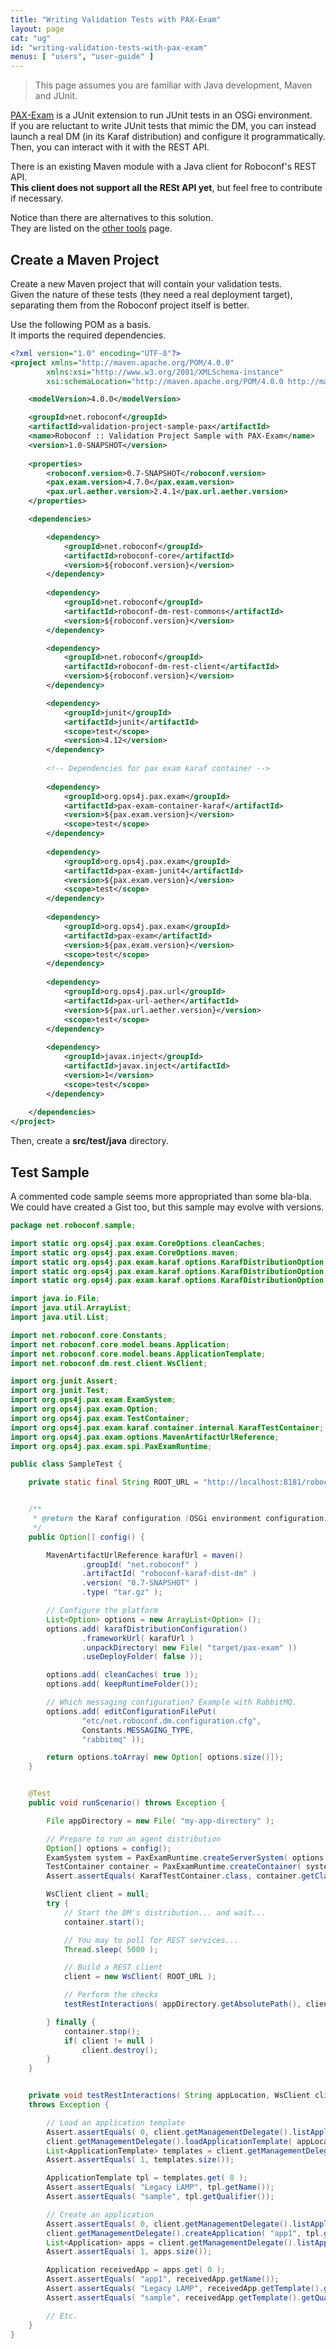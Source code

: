 ```yaml
---
title: "Writing Validation Tests with PAX-Exam"
layout: page
cat: "ug"
id: "writing-validation-tests-with-pax-exam"
menus: [ "users", "user-guide" ]
---
```


> This page assumes you are familiar with Java development, Maven and JUnit.

[PAX-Exam](https://ops4j1.jira.com/wiki/display/PAXEXAM4/Pax+Exam) is a JUnit extension 
to run JUnit tests in an OSGi environment.  
If you are reluctant to write JUnit tests that mimic the DM, you can instead launch a real
DM (in its Karaf distribution) and configure it programmatically. Then, you can interact
with it with the REST API.

There is an existing Maven module with a Java client for Roboconf's REST API.    
**This client does not support all the RESt API yet**, but feel free to contribute if
necessary.

Notice than there are alternatives to this solution.  
They are listed on the [other tools](other-tools.html) page.


## Create a Maven Project

Create a new Maven project that will contain your validation tests.  
Given the nature of these tests (they need a real deployment target), separating them
from the Roboconf project itself is better.

Use the following POM as a basis.  
It imports the required dependencies.

```xml
<?xml version="1.0" encoding="UTF-8"?>
<project xmlns="http://maven.apache.org/POM/4.0.0" 
		xmlns:xsi="http://www.w3.org/2001/XMLSchema-instance" 
		xsi:schemaLocation="http://maven.apache.org/POM/4.0.0 http://maven.apache.org/maven-v4_0_0.xsd">

	<modelVersion>4.0.0</modelVersion>

	<groupId>net.roboconf</groupId>
	<artifactId>validation-project-sample-pax</artifactId>
	<name>Roboconf :: Validation Project Sample with PAX-Exam</name>
	<version>1.0-SNAPSHOT</version>
	
	<properties>
		<roboconf.version>0.7-SNAPSHOT</roboconf.version>
		<pax.exam.version>4.7.0</pax.exam.version>
		<pax.url.aether.version>2.4.1</pax.url.aether.version>
	</properties>

	<dependencies>

		<dependency>
			<groupId>net.roboconf</groupId>
			<artifactId>roboconf-core</artifactId>
			<version>${roboconf.version}</version>
		</dependency>
		
		<dependency>
			<groupId>net.roboconf</groupId>
			<artifactId>roboconf-dm-rest-commons</artifactId>
			<version>${roboconf.version}</version>
		</dependency>

		<dependency>
			<groupId>net.roboconf</groupId>
			<artifactId>roboconf-dm-rest-client</artifactId>
			<version>${roboconf.version}</version>
		</dependency>

		<dependency>
			<groupId>junit</groupId>
			<artifactId>junit</artifactId>
			<scope>test</scope>
			<version>4.12</version>
		</dependency>
		
		<!-- Dependencies for pax exam karaf container -->
		
		<dependency>
			<groupId>org.ops4j.pax.exam</groupId>
			<artifactId>pax-exam-container-karaf</artifactId>
			<version>${pax.exam.version}</version>
			<scope>test</scope>
		</dependency>
		
		<dependency>
			<groupId>org.ops4j.pax.exam</groupId>
			<artifactId>pax-exam-junit4</artifactId>
			<version>${pax.exam.version}</version>
			<scope>test</scope>
		</dependency>
		
		<dependency>
			<groupId>org.ops4j.pax.exam</groupId>
			<artifactId>pax-exam</artifactId>
			<version>${pax.exam.version}</version>
			<scope>test</scope>
		</dependency>
		
		<dependency>
			<groupId>org.ops4j.pax.url</groupId>
			<artifactId>pax-url-aether</artifactId>
			<version>${pax.url.aether.version}</version>
			<scope>test</scope>
		</dependency>
		
		<dependency>
			<groupId>javax.inject</groupId>
			<artifactId>javax.inject</artifactId>
			<version>1</version>
			<scope>test</scope>
		</dependency>
		
	</dependencies>
</project>
```

Then, create a **src/test/java** directory.


## Test Sample

A commented code sample seems more appropriated than some bla-bla.  
We could have created a Gist too, but this sample may evolve with versions.

```java
package net.roboconf.sample;

import static org.ops4j.pax.exam.CoreOptions.cleanCaches;
import static org.ops4j.pax.exam.CoreOptions.maven;
import static org.ops4j.pax.exam.karaf.options.KarafDistributionOption.editConfigurationFilePut;
import static org.ops4j.pax.exam.karaf.options.KarafDistributionOption.karafDistributionConfiguration;
import static org.ops4j.pax.exam.karaf.options.KarafDistributionOption.keepRuntimeFolder;

import java.io.File;
import java.util.ArrayList;
import java.util.List;

import net.roboconf.core.Constants;
import net.roboconf.core.model.beans.Application;
import net.roboconf.core.model.beans.ApplicationTemplate;
import net.roboconf.dm.rest.client.WsClient;

import org.junit.Assert;
import org.junit.Test;
import org.ops4j.pax.exam.ExamSystem;
import org.ops4j.pax.exam.Option;
import org.ops4j.pax.exam.TestContainer;
import org.ops4j.pax.exam.karaf.container.internal.KarafTestContainer;
import org.ops4j.pax.exam.options.MavenArtifactUrlReference;
import org.ops4j.pax.exam.spi.PaxExamRuntime;

public class SampleTest {

	private static final String ROOT_URL = "http://localhost:8181/roboconf-dm";


	/**
	 * @return the Karaf configuration (OSGi environment configuration)
	 */
	public Option[] config() {

		MavenArtifactUrlReference karafUrl = maven()
				.groupId( "net.roboconf" )
				.artifactId( "roboconf-karaf-dist-dm" )
				.version( "0.7-SNAPSHOT" )
				.type( "tar.gz" );

		// Configure the platform
		List<Option> options = new ArrayList<Option> ();
		options.add( karafDistributionConfiguration()
				.frameworkUrl( karafUrl )
				.unpackDirectory( new File( "target/pax-exam" ))
				.useDeployFolder( false ));

		options.add( cleanCaches( true ));
		options.add( keepRuntimeFolder());

		// Which messaging configuration? Example with RabbitMQ.
		options.add( editConfigurationFilePut(
				"etc/net.roboconf.dm.configuration.cfg",
				Constants.MESSAGING_TYPE,
				"rabbitmq" ));

		return options.toArray( new Option[ options.size()]);
	}


	@Test
	public void runScenario() throws Exception {

		File appDirectory = new File( "my-app-directory" );

		// Prepare to run an agent distribution
		Option[] options = config();
		ExamSystem system = PaxExamRuntime.createServerSystem( options );
		TestContainer container = PaxExamRuntime.createContainer( system );
		Assert.assertEquals( KarafTestContainer.class, container.getClass());

		WsClient client = null;
		try {
			// Start the DM's distribution... and wait...
			container.start();

			// You may to poll for REST services...
			Thread.sleep( 5000 );

			// Build a REST client
			client = new WsClient( ROOT_URL );

			// Perform the checks
			testRestInteractions( appDirectory.getAbsolutePath(), client );

		} finally {
			container.stop();
			if( client != null )
				client.destroy();
		}
	}


	private void testRestInteractions( String appLocation, WsClient client  )
	throws Exception {

		// Load an application template
		Assert.assertEquals( 0, client.getManagementDelegate().listApplicationTemplates().size());
		client.getManagementDelegate().loadApplicationTemplate( appLocation );
		List<ApplicationTemplate> templates = client.getManagementDelegate().listApplicationTemplates();
		Assert.assertEquals( 1, templates.size());

		ApplicationTemplate tpl = templates.get( 0 );
		Assert.assertEquals( "Legacy LAMP", tpl.getName());
		Assert.assertEquals( "sample", tpl.getQualifier());

		// Create an application
		Assert.assertEquals( 0, client.getManagementDelegate().listApplications().size());
		client.getManagementDelegate().createApplication( "app1", tpl.getName(), tpl.getQualifier());
		List<Application> apps = client.getManagementDelegate().listApplications();
		Assert.assertEquals( 1, apps.size());

		Application receivedApp = apps.get( 0 );
		Assert.assertEquals( "app1", receivedApp.getName());
		Assert.assertEquals( "Legacy LAMP", receivedApp.getTemplate().getName());
		Assert.assertEquals( "sample", receivedApp.getTemplate().getQualifier());

		// Etc.
	}
}
```

